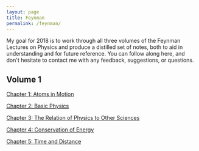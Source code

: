 ```yaml
---
layout: page
title: Feynman
permalink: /feynman/
---
```


My goal for 2018 is to work through all three volumes of the Feynman Lectures on Physics and produce a distilled set of notes, both to aid in understanding and for future reference. You can follow along here, and don't hesitate to contact me with any feedback, suggestions, or questions.

## Volume 1
<a href="{{ site.baseurl }}/feynman/feynman_vol1_chap1.pdf">Chapter 1: Atoms in Motion</a>

<a href="{{ site.baseurl}}/feynman/feynman_vol1_chap2.pdf">Chapter 2: Basic Physics</a>

<a href="{{ site.baseurl}}/feynman/feynman_vol1_chap3.pdf">Chapter 3: The Relation of Physics to Other Sciences</a>

<a href="{{ site.baseurl}}/feynman/feynman_vol1_chap4.pdf">Chapter 4: Conservation of Energy</a>

<a href="{{ site.baseurl}}/feynman/feynman_vol1_chap5.pdf">Chapter 5: Time and Distance</a>
